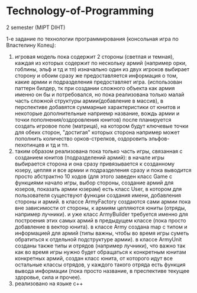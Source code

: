 # Technology-of-Programming
2 semester (MIPT DIHT)

1-е задание по технологии программирования (консольная игра по Властелину Колец):
1. игровая модель пока содержит 2 стороны (светлая и темная),
  каждая из которых содержит по нескольку армий (например орки, гоблины, эльф и тд и тп)
  изначально один из двух игроков выбирает сторону и обоим сразу же предоставляется информация о том, 
  какие армии и подразделения предоставляет игра. (использован паттерн билдер, тк при создании сложного объекта как армия         именно он бы и потребовался, но пока реализована только малай часть сложной структуры армии(добавление в массив), в             перспективе добавятся суммарные характеристики от юнитов и некоторые дополнительные наприемр название, вождь армии и точки     пополнения/оздоровления юнитов)
  после планируется создать игровое поле (матрица), на котором будут ключевые точки для обеих сторон,
  "достигая" которых сторона например может пополнить количество орков-стрелков, оздоровить эльфов-пехотинцев и тд и тп.
2. таким образом реализована пока только часть игры, связанная с созданием юнитов (подразделений армий):
  в начале игры выбирается сторона и она сразу привязывается к созданному юзеру, цепляя и все армии и подразделения сразу 
  и пока выводится просто абстрактно 10 ходов
  (для этого заведен класс Game с функциями начало игры, выбор стороны, создание армий для юзеров, показать армии юзерам)
  есть класс User, в котором для пользователя существуют функции создания имени, добавления стороны и армий.
  в классе ArmyFactory создаются сами армии пока вне зависимости от стороны, к армиям цепляются юниты (отряды, например лучники).
  и уже класс ArmyBuilder требуется именно для построения этих самых армий в предыдущем классе 
  (пока просто добавление в вектор юнита).
  в классе Army создана map с типом и информацией для армий (типы важны, чтобы во время игры суметь обратиться к отдельной 
  подструктуре армии).
  в классе ArmyUnit созданы также типы и отрядов (например лучники), что важно так как во время игры нужно будет обращаться 
  к конкретным юнитам конкретных армий, создан класс юнита, от которого идут все остальные классы отрядов, 
  у каждого такого отряда есть функция вывода информации (пока просто название, в преспективе текущее здоровье, сила и прочее).
3. реализовано на языке с++  
  
